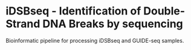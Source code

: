 # iDSBseq - Identification of Double-Strand DNA Breaks by sequencing
Bioinformatic pipeline for processing iDSBseq and GUIDE-seq samples.
